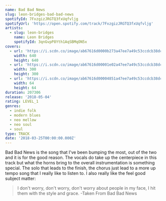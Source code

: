 ```yaml
---
name: Bad Bad News
slug: leon-bridges-bad-bad-news
spotifyId: 7FxzgizJRGTQ3fxUqfvljg
spotifyUrl: 'https://open.spotify.com/track/7FxzgizJRGTQ3fxUqfvljg'
artists:
  - slug: leon-bridges
    name: Leon Bridges
    spotifyId: 3qnGvpP8Yth1AqSBMqON5x
covers:
  - url: 'https://i.scdn.co/image/ab67616d0000b273a47ee7a49c53ccdcb38dc874'
    width: 640
    height: 640
  - url: 'https://i.scdn.co/image/ab67616d00001e02a47ee7a49c53ccdcb38dc874'
    width: 300
    height: 300
  - url: 'https://i.scdn.co/image/ab67616d00004851a47ee7a49c53ccdcb38dc874'
    width: 64
    height: 64
duration: 207306
release: '2018-05-04'
rating: LEVEL_1
genres:
  - indie folk
  - modern blues
  - neo mellow
  - neo soul
  - soul
type: TRACK
date: '2018-03-25T00:00:00.000Z'
---
```

Bad Bad News is the song that I've been bumping the most, out of the two and it is for the
good reason. The vocals do take up the centerpiece in this track but what the horns bring
to the overall instrumentation is something special. The solo that leads to the finish,
the chorus just lead to a more up tempo song that I really like to listen to. I also
really like the feel good subject matter:

> I don't worry, don't worry, don't worry about people in my face, I hit them with the style
> and grace.
-Taken From Bad Bad News
